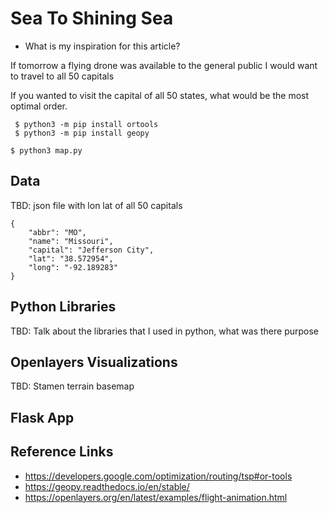 # Sea To Shining Sea

- What is my inspiration for this article?
 
If tomorrow a flying drone was available to the general public
I would want to travel to all 50 capitals

If you wanted to visit the capital of all 50 states, what would be the most optimal order.


```
 $ python3 -m pip install ortools
 $ python3 -m pip install geopy
```

```
$ python3 map.py
```
## Data
TBD: json file with lon lat of all 50 capitals
```
{
    "abbr": "MO",
    "name": "Missouri",
    "capital": "Jefferson City",
    "lat": "38.572954",
    "long": "-92.189283"
}
```

## Python Libraries
TBD: Talk about the libraries that I used in python, what was there purpose

## Openlayers Visualizations
TBD: Stamen terrain basemap

## Flask App

## Reference Links
- https://developers.google.com/optimization/routing/tsp#or-tools
- https://geopy.readthedocs.io/en/stable/
- https://openlayers.org/en/latest/examples/flight-animation.html
